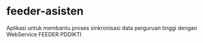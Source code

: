 # feeder-asisten
Aplikasi untuk membantu proses sinkronisasi data perguruan tinggi dengan WebService FEEDER PDDIKTI
